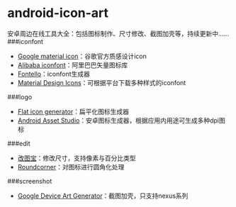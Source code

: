 # android-icon-art
安卓周边在线工具大全：包括图标制作、尺寸修改、截图加壳等，持续更新中……
###iconfont
- [Google material icon](https://design.google.com/icons/)：谷歌官方质感设计icon
- [Alibaba iconfont](http://www.iconfont.cn/)：阿里巴巴矢量图标库
- [Fontello](http://fontello.com/)：iconfont生成器
- [Material Design Icons](https://materialdesignicons.com/)：可根据平台下载多种样式的iconfont

###logo
- [Flat icon generator](https://flat-icon.surge.sh/)：扁平化图标生成器
- [Android Asset Studio](https://romannurik.github.io/AndroidAssetStudio/index.html)：安卓图标生成器，根据应用内用途可生成多种dpi图标

###edit
- [改图宝](http://www.gaitubao.com/)：修改尺寸，支持像素与百分比类型
- [Roundcorner](http://www.atool.org/roundcorner.php)：对图标进行圆角化处理

###screenshot
- [Google Device Art Generator](https://developer.android.com/distribute/tools/promote/device-art.html)：截图加壳，只支持nexus系列

